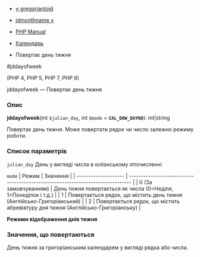 - [« gregoriantojd](function.gregoriantojd.md)
- [jdmonthname »](function.jdmonthname.md)

- [PHP Manual](index.md)
- [Календарь](ref.calendar.md)
- Повертає день тижня

#jddayofweek

(PHP 4, PHP 5, PHP 7, PHP 8)

jddayofweek — Повертає день тижня

### Опис

**jddayofweek**(int `$julian_day`, int `$mode` = **`CAL_DOW_DAYNO`**):
int\|string

Повертає день тижня. Може повертати рядок чи число залежно
режиму роботи.

### Список параметрів

`julian_day`
День у вигляді числа в юліанському літочисленні

`mode`
| Режим                | Значення                                                                        |
| -------------------- | ------------------------------------------------------------------------------- |
| 0 (За замовчуванням) | День тижня повертається як числа (0=Неділя, 1=Понеділок і т.д.)                 |
| 1                    | Повертається рядок, що містить день тижня (Англійсько-Григоріанський)           |
| 2                    | Повертається рядок, що містить абревіатуру дня тижня (Англійсько-Григоріанську) |

**Режими відображення днів тижня**

### Значення, що повертаються

День тижня за григоріанським календарем у вигляді рядка або числа.

